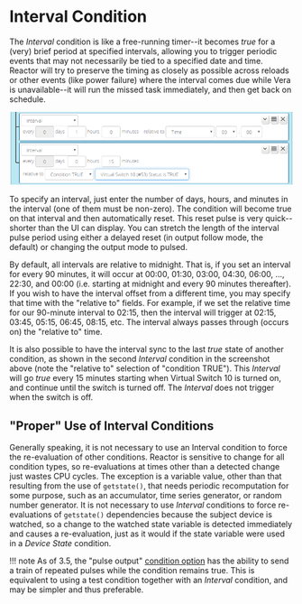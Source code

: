 # Interval Condition

The _Interval_ condition is like a free-running timer--it becomes _true_ for a (very) brief period at specified intervals, allowing you to trigger periodic events that may not necessarily be tied to a specified date and time. Reactor will try to preserve the timing as closely as possible across reloads or other events (like power failure) where the interval comes due while Vera is unavailable--it will run the missed task immediately, and then get back on schedule.

![Two Interval conditions](images/interval-condition.png)

To specify an interval, just enter the number of days, hours, and minutes in the interval (one of them must be non-zero). The condition will become true on that interval and then automatically reset. This reset pulse is very quick--shorter than the UI can display. You can stretch the length of the interval pulse period using either a delayed reset (in output follow mode, the default) or changing the output mode to pulsed.

By default, all intervals are relative to midnight. That is, if you set an interval for every 90 minutes, it will occur at 00:00, 01:30, 03:00, 04:30, 06:00, ..., 22:30, and 00:00 (i.e. starting at midnight and every 90 minutes thereafter). If you wish to have the interval offset from a different time, you may specify that time with the "relative to" fields. For example, if we set the relative time for our 90-minute interval to 02:15, then the interval will trigger at 02:15, 03:45, 05:15, 06:45, 08:15, etc. The interval always passes through (occurs on) the "relative to" time. 

It is also possible to have the interval sync to the last *true* state of another condition, as shown in the second _Interval_ condition in the screenshot above (note the "relative to" selection of "condition TRUE"). This _Interval_ will go *true* every 15 minutes starting when Virtual Switch 10 is turned on, and continue until the switch is turned off. The _Interval_ does not trigger when the switch is off.

## "Proper" Use of Interval Conditions

Generally speaking, it is not necessary to use an Interval condition to force the re-evaluation of other conditions. Reactor is sensitive to change for all condition types, so re-evaluations at times other than a detected change just wastes CPU cycles. The exception is a variable value, other than that resulting from the use of `getstate()`, that needs periodic recomputation for some purpose, such as an accumulator, time series generator, or random number generator. It is not necessary to use _Interval_ conditions to force re-evaluations of `getstate()` dependencies because the subject device is watched, so a change to the watched state variable is detected immediately and causes a re-evaluation, just as it would if the state variable were used in a _Device State_ condition.

!!! note
    As of 3.5, the "pulse output" [condition option](Condition-Options.md) has the ability to send a train of repeated pulses while the condition remains true. This is equivalent to using a test condition together with an _Interval_ condition, and may be simpler and thus preferable.